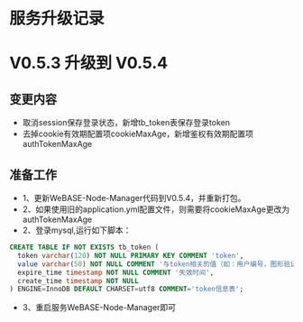 #  服务升级记录

# V0.5.3 升级到 V0.5.4
## 变更内容
* 取消session保存登录状态，新增tb_token表保存登录token
* 去掉cookie有效期配置项cookieMaxAge，新增鉴权有效期配置项authTokenMaxAge

## 准备工作
* 1、更新WeBASE-Node-Manager代码到V0.5.4，并重新打包。
* 2、如果使用旧的application.yml配置文件，则需要将cookieMaxAge更改为authTokenMaxAge
* 2、登录mysql,运行如下脚本：
```ddl
CREATE TABLE IF NOT EXISTS tb_token (
  token varchar(120) NOT NULL PRIMARY KEY COMMENT 'token',
  value varchar(50) NOT NULL COMMENT '与token相关的值（如：用户编号，图形验证码值）',
  expire_time timestamp NOT NULL COMMENT '失效时间',
  create_time timestamp NOT NULL
) ENGINE=InnoDB DEFAULT CHARSET=utf8 COMMENT='token信息表';
```
* 3、重启服务WeBASE-Node-Manager即可
